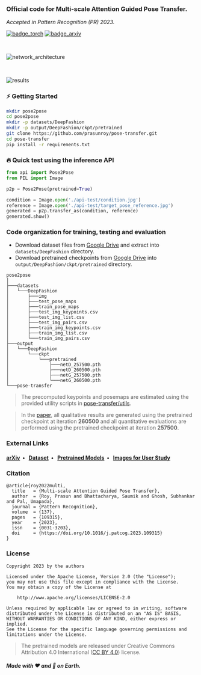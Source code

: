 ### Official code for Multi-scale Attention Guided Pose Transfer.

*Accepted in Pattern Recognition (PR) 2023.*

[![badge_torch](https://img.shields.io/badge/made_with-PyTorch_2.0-EE4C2C?style=flat-square&logo=PyTorch)](https://pytorch.org/)
[![badge_arxiv](https://img.shields.io/badge/arXiv-2202.06777-brightgreen?style=flat-square)](https://arxiv.org/abs/2202.06777)

<br>

![network_architecture](https://user-images.githubusercontent.com/38404108/153903271-2a1e7faf-1bc6-4e73-811e-6fcd5c5b58a6.png)

<br>

![results](https://user-images.githubusercontent.com/38404108/153917804-2788e6d8-ffed-4aa7-b097-08bb2335a624.png)

### :zap: Getting Started
```bash
mkdir pose2pose
cd pose2pose
mkdir -p datasets/DeepFashion
mkdir -p output/DeepFashion/ckpt/pretrained
git clone https://github.com/prasunroy/pose-transfer.git
cd pose-transfer
pip install -r requirements.txt
```

### :fire: Quick test using the inference API
```python
from api import Pose2Pose
from PIL import Image

p2p = Pose2Pose(pretrained=True)

condition = Image.open('./api-test/condition.jpg')
reference = Image.open('./api-test/target_pose_reference.jpg')
generated = p2p.transfer_as(condition, reference)
generated.show()
```

### Code organization for training, testing and evaluation
* Download dataset files from [Google Drive](https://drive.google.com/drive/folders/11jM3r2kZHpO5O6TPOLsirz5W3XfPvZib) and extract into `datasets/DeepFashion` directory.
* Download pretrained checkpoints from [Google Drive](https://drive.google.com/drive/folders/1SDSEfWyP5ZFR8nA-zQLhwjBsRm7ggfWj) into `output/DeepFashion/ckpt/pretrained` directory.
```
pose2pose
│
├───datasets
│   └───DeepFashion
│       ├───img
│       ├───test_pose_maps
│       ├───train_pose_maps
│       ├───test_img_keypoints.csv
│       ├───test_img_list.csv
│       ├───test_img_pairs.csv
│       ├───train_img_keypoints.csv
│       ├───train_img_list.csv
│       └───train_img_pairs.csv
├───output
│   └───DeepFashion
│       └───ckpt
│           └───pretrained
│               ├───netD_257500.pth
│               ├───netD_260500.pth
│               ├───netG_257500.pth
│               └───netG_260500.pth
└───pose-transfer
```

> The precomputed keypoints and posemaps are estimated using the provided utility scripts in [pose-transfer/utils](https://github.com/prasunroy/pose-transfer/tree/main/utils).

> In the [paper](https://arxiv.org/pdf/2202.06777.pdf), all qualitative results are generated using the pretrained checkpoint at iteration **260500** and all quantitative evaluations are performed using the pretrained checkpoint at iteration **257500**.

### External Links
<h4>
  <a href="https://arxiv.org/abs/2202.06777">arXiv</a>&nbsp;&nbsp;&bull;&nbsp;&nbsp;
  <a href="https://drive.google.com/drive/folders/11jM3r2kZHpO5O6TPOLsirz5W3XfPvZib">Dataset</a>&nbsp;&nbsp;&bull;&nbsp;&nbsp;
  <a href="https://drive.google.com/drive/folders/1SDSEfWyP5ZFR8nA-zQLhwjBsRm7ggfWj">Pretrained Models</a>&nbsp;&nbsp;&bull;&nbsp;&nbsp;
  <a href="https://drive.google.com/uc?export=download&id=1Y9MCw0liv38LcR2ShGATKVlmd4EUP3Jo">Images for User Study</a>
</h4>

### Citation
```
@article{roy2022multi,
  title   = {Multi-scale Attention Guided Pose Transfer},
  author  = {Roy, Prasun and Bhattacharya, Saumik and Ghosh, Subhankar and Pal, Umapada},
  journal = {Pattern Recognition},
  volume  = {137},
  pages   = {109315},
  year    = {2023},
  issn    = {0031-3203},
  doi     = {https://doi.org/10.1016/j.patcog.2023.109315}
}
```

### License
```
Copyright 2023 by the authors

Licensed under the Apache License, Version 2.0 (the "License");
you may not use this file except in compliance with the License.
You may obtain a copy of the License at

    http://www.apache.org/licenses/LICENSE-2.0

Unless required by applicable law or agreed to in writing, software
distributed under the License is distributed on an "AS IS" BASIS,
WITHOUT WARRANTIES OR CONDITIONS OF ANY KIND, either express or implied.
See the License for the specific language governing permissions and
limitations under the License.
```

>The pretrained models are released under Creative Commons Attribution 4.0 International ([CC BY 4.0](https://creativecommons.org/licenses/by/4.0/)) license.


##### Made with :heart: and :pizza: on Earth.
